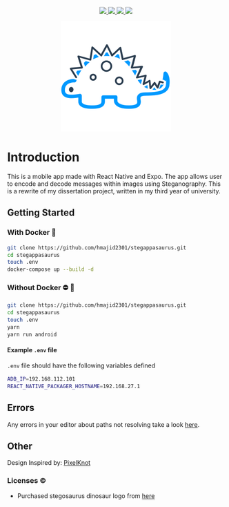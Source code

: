 <p align="center">
<a href="https://gitlab.com/hmajid2301/stegappasaurus/commits/master" alt="coverage report">
    <img src="https://gitlab.com/hmajid2301/stegappasaurus/badges/master/coverage.svg"/>
</a>

<a href="https://gitlab.com/hmajid2301/stegappasaurus/commits/master" alt="pipeline status">
    <img src="https://gitlab.com/hmajid2301/stegappasaurus/badges/master/pipeline.svg"/>
</a>

<a href="https://snyk.io/test/github/hmajid2301/stegappasaurus" alt="Known Vulnerabilities">
    <img src="https://snyk.io/test/github/hmajid2301/stegappasaurus/badge.svg"/>
</a>

<a href="https://app.fossa.io/projects/git%2Bgitlab.com%2Fhmajid2301%2Fstegappasaurus?ref=badge_shield" alt="Licenses">
    <img src="https://app.fossa.io/api/projects/git%2Bgitlab.com%2Fhmajid2301%2Fstegappasaurus.svg?type=shield"/>
</a>
</p>

<p align="center">
    <img src="src/assets/images/logo-dark.png">
</p>

# Introduction

This is a mobile app made with React Native and Expo. The app allows user to encode and decode messages within images using
Steganography. This is a rewrite of my dissertation project, written in my third year of university.

## Getting Started

### With Docker :whale:

```bash
git clone https://github.com/hmajid2301/stegappasaurus.git
cd stegappasaurus
touch .env
docker-compose up --build -d
```

### Without Docker :no_entry: :whale:

```bash
git clone https://github.com/hmajid2301/stegappasaurus.git
cd stegappasaurus
touch .env
yarn
yarn run android
```

#### Example `.env` file

`.env` file should have the following variables defined

```bash
ADB_IP=192.168.112.101
REACT_NATIVE_PACKAGER_HOSTNAME=192.168.27.1
```

## Errors

Any errors in your editor about paths not resolving take a look [here](https://github.com/tleunen/babel-plugin-module-resolver#eslint-plugin).

## Other

Design Inspired by: [PixelKnot](https://play.google.com/store/apps/details?id=info.guardianproject.pixelknot)

### Licenses :copyright:

- Purchased stegosaurus dinosaur logo from [here](https://www.iconfinder.com/icons/380124/animal_big_experience_dino_paleontology_reptile_stegosaurus_zababa_icon#size=512)

